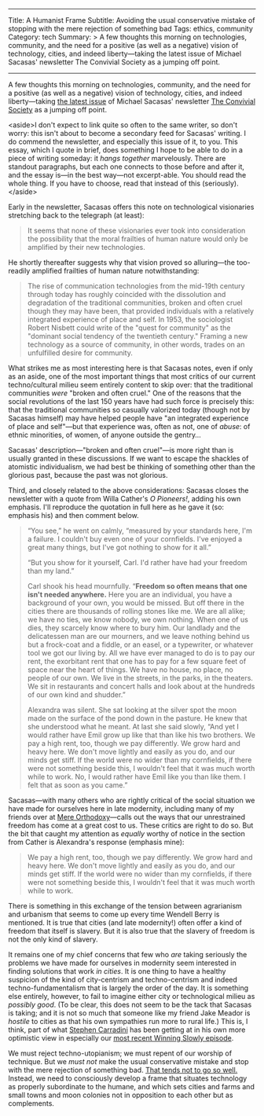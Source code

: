 
---
Title: A Humanist Frame
Subtitle: Avoiding the usual conservative mistake of stopping with the mere rejection of something bad
Tags: ethics, community
Category: tech
Summary: >
    A few thoughts this morning on technologies, community, and the need for a positive (as well as a negative) vision of technology, cities, and indeed liberty—taking the latest issue of Michael Sacasas' newsletter The Convivial Society as a jumping off point.

---

A few thoughts this morning on technologies, community, and the need for a positive (as well as a negative) vision of technology, cities, and indeed liberty—taking [the latest issue](https://tinyletter.com/lmsacasas/letters/the-convivial-society-no-4-community "No. 4: Community") of Michael Sacasas' newsletter [The Convivial Society](https://tinyletter.com/lmsacasas/archive) as a jumping off point.

<aside\>I don't expect to link quite so often to the same writer, so don't worry: this isn't about to become a secondary feed for Sacasas' writing. I do commend the newsletter, and especially this issue of it, to you. This essay, which I quote in brief, does something I hope to be able to do in a piece of writing someday: it *hangs together* marvelously. There are standout paragraphs, but each one connects to those before and after it, and the essay is—in the best way—not excerpt-able. You should read the whole thing. If you have to choose, read that instead of this (seriously).</aside\>

Early in the newsletter, Sacasas offers this note on technological visionaries stretching back to the telegraph (at least):

> It seems that none of these visionaries ever took into consideration the possibility that the moral frailties of human nature would only be amplified by their new technologies.

He shortly thereafter suggests why that vision proved so alluring—the too-readily amplified frailties of human nature notwithstanding:

> The rise of communication technologies from the mid-19th century through today has roughly coincided with the dissolution and degradation of the traditional communities, broken and often cruel though they may have been, that provided individuals with a relatively integrated experience of place and self. In 1953, the sociologist Robert Nisbett could write of the "quest for community" as the "dominant social tendency of the twentieth century." Framing a new technology as a source of community, in other words, trades on an unfulfilled desire for community.

What strikes me as most interesting here is that Sacasas notes, even if only as an aside, one of the most important things that most critics of our current techno/cultural milieu seem entirely content to skip over: that the traditional communities *were* "broken and often cruel." One of the reasons that the social revolutions of the last 150 years have had such force is precisely this: that the traditional communities so casually valorized today (though not by Sacasas himself) may have helped people have "an integrated experience of place and self"—but that experience was, often as not, one of *abuse*: of ethnic minorities, of women, of anyone outside the gentry…

Sacasas' description—"broken and often cruel"—is more right than is usually granted in these discussions. If we want to escape the shackles of atomistic individualism, we had best be thinking of something other than the glorious past, because the past was not glorious.

Third, and closely related to the above considerations: Sacasas closes the newsletter with a quote from Willa Cather's _O Pioneers!_, adding his own emphasis. I'll reproduce the quotation in full here as he gave it (so: emphasis his) and then comment below.

> “You see,” he went on calmly, “measured by your standards here, I'm a failure. I couldn't buy even one of your cornfields. I've enjoyed a great many things, but I've got nothing to show for it all.”
> 
> “But you show for it yourself, Carl. I'd rather have had your freedom than my land.”
> 
> Carl shook his head mournfully. “**Freedom so often means that one isn't needed anywhere.** Here you are an individual, you have a background of your own, you would be missed. But off there in the cities there are thousands of rolling stones like me. We are all alike; we have no ties, we know nobody, we own nothing. When one of us dies, they scarcely know where to bury him. Our landlady and the delicatessen man are our mourners, and we leave nothing behind us but a frock-coat and a fiddle, or an easel, or a typewriter, or whatever tool we got our living by. All we have ever managed to do is to pay our rent, the exorbitant rent that one has to pay for a few square feet of space near the heart of things. We have no house, no place, no people of our own. We live in the streets, in the parks, in the theaters. We sit in restaurants and concert halls and look about at the hundreds of our own kind and shudder.”
> 
> Alexandra was silent. She sat looking at the silver spot the moon made on the surface of the pond down in the pasture. He knew that she understood what he meant. At last she said slowly, “And yet I would rather have Emil grow up like that than like his two brothers. We pay a high rent, too, though we pay differently. We grow hard and heavy here. We don't move lightly and easily as you do, and our minds get stiff. If the world were no wider than my cornfields, if there were not something beside this, I wouldn't feel that it was much worth while to work. No, I would rather have Emil like you than like them. I felt that as soon as you came.”

Sacasas—with many others who are rightly critical of the social situation we have made for ourselves here in late modernity, including many of my friends over at [Mere Orthodoxy](https://mereorthodoxy.com/book-review-liberalism-failed-patrick-deneen/ "Example: Jake Meador's sympathetic review of Deneen's Why Liberalism Failed")—calls out the ways that our unrestrained freedom has come at a great cost to us. These critics are right to do so. But the bit that caught my attention as *equally* worthy of notice in the section from Cather is Alexandra's response (emphasis mine):

> We pay a high rent, too, though we pay differently. We grow hard and heavy here. We don't move lightly and easily as you do, and our minds get stiff. If the world were no wider than my cornfields, if there were not something beside this, I wouldn't feel that it was much worth while to work.

There is something in this exchange of the tension between agrarianism and urbanism that seems to come up every time Wendell Berry is mentioned. It is true that cities (and late modernity!) often offer a kind of freedom that itself is slavery. But it is also true that the slavery of freedom is not the only kind of slavery.

It remains one of my chief concerns that few who *are* taking seriously the problems we have made for ourselves in modernity seem interested in finding solutions that work *in cities*. It is one thing to have a healthy suspicion of the kind of city-centrism and techno-centrism and indeed techno-fundamentalism that is largely the order of the day. It is something else entirely, however, to fail to imagine either city or technological milieu as *possibly good*. (To be clear, this does not seem to be the tack that Sacasas is taking; and it is not so much that someone like my friend Jake Meador is *hostile* to cities as that his own sympathies run more to rural life.) This is, I think, part of what [Stephen Carradini](http://stephencarradini.com) has been getting at in his own more optimistic view in especially our [most recent Winning Slowly episode](https://winningslowly.org/6.04/ "6.04: Move Slowly and Fix Things").

We must reject techno-utopianism; we must repent of our worship of technique. But we *must not* make the usual conservative mistake and stop with the mere rejection of something bad. [That tends not to go so well.](http://bib.ly/luke11.24-26 "Luke 11:24–26") Instead, we need to consciously develop a frame that situates technology as properly subordinate to the humane, and which sets cities and farms and small towns and moon colonies not in opposition to each other but as complements.